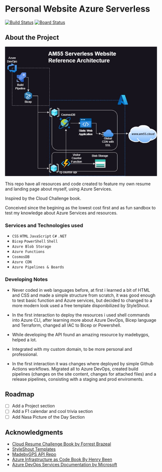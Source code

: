 # Personal Website Azure Serverless
[![Build Status](https://dev.azure.com/am55/AM55%20Portfolio%20Website/_apis/build/status%2FBuild%20CV%20Artifact?branchName=master&jobName=Job)](https://dev.azure.com/am55/AM55%20Portfolio%20Website/_build/latest?definitionId=21&branchName=master) [![Board Status](https://dev.azure.com/am55/f6afe483-c7f3-4cc4-b527-5a0fcac82c01/721abf1c-c98b-49bd-9b78-a12b3dfb840d/_apis/work/boardbadge/54f8307a-40e5-41a1-a0cb-682439adae04?columnOptions=1)](https://dev.azure.com/am55/f6afe483-c7f3-4cc4-b527-5a0fcac82c01/_boards/board/t/721abf1c-c98b-49bd-9b78-a12b3dfb840d/Issues/)
    
## About the Project

![image](misc/web-diagram.jpg)
    
This repo have all resources and code created to feature my own resume and landing page about myself, using Azure Services.

Inspired by the Cloud Challenge book.

Conceived since the begining as the lowest cost first and as fun sandbox to test my knowledge about Azure Services and resources.

### Services and Technologies used

* ``CSS`` ``HTML`` ``JavaScript`` ``C#`` ``.NET``
* ``Bicep`` ``PowerShell`` ``Shell``
* ``Azure Blob Storage``
* ``Azure Functions``
* ``CosmosDB``
* ``Azure CDN``
* ``Azure Pipelines & Boards``


### Developing Notes

- Never coded in web languages before, at first i learned a bit of HTML and CSS and made a simple structure from scratch, it was good enough to test basic function and Azure services, but decided to changed to a more modern look used a free template disponibilized by StyleShout.

- In the first interaction to deploy the resources i used shell commands into Azure CLI, after learning more about Azure DevOps, Bicep language and Terraform, changed all IAC to Bicep or Powershell. 

- While developing the API found an amazing resource by madebygps, helped a lot.

- Integrated with my custom domain, to be more personal and professional.

- In the first interaction it was changes where deployed by simple Github Actions workflows. Migrated all to Azure DevOps, created build pipelines (changes on the site content, changes for attached files) and a release pipelines, consisting with a staging and prod enviroments.


<!-- ROADMAP -->
## Roadmap
- [ ] Add a Project section
- [  ] Add a F1 calendar and cool trivia section
- [  ] Add Nasa Picture of the Day Section
    
## Acknowledgments
- [Cloud Resume Challenge Book by Forrest Brazeal](https://cloudresumechallenge.dev/book/)
- [StyleShout Templates](https://styleshout.com/)
- [MadebyGPS API Repo](https://github.com/madebygps/serverless-resume-api)
- [Azure Infrastructure as Code Book By Henry Been](https://www.manning.com/books/azure-infrastructure-as-code)
- [Azure DevOps Services Documentation by Microsoft](https://learn.microsoft.com/en-us/azure/devops/user-guide/what-is-azure-devops?view=azure-devops)